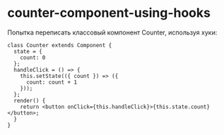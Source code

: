 # сounter-component-using-hooks
Попытка переписать классовый компонент Counter, используя хуки:
```
class Counter extends Component {
  state = {
    count: 0
  };
  handleClick = () => {
    this.setState(({ count }) => ({
      count: count + 1
    }));
  };
  render() {
    return <button onClick={this.handleClick}>{this.state.count}</button>;
  }
}
```
